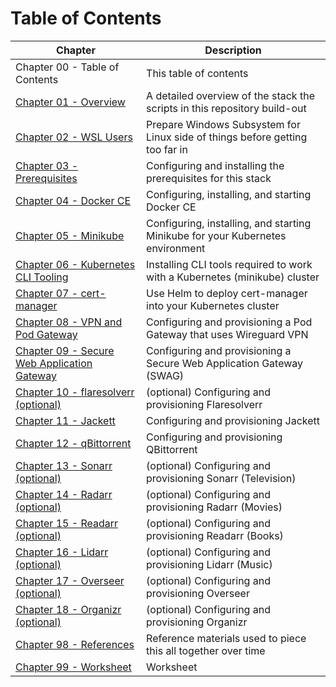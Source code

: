 # Table of Contents

| Chapter                                                                             | Description                                                                    |
|-------------------------------------------------------------------------------------|--------------------------------------------------------------------------------|
| Chapter 00 - Table of Contents                                                      | This table of contents                                                         |
| [Chapter 01 - Overview](01-overview.md)                                             | A detailed overview of the stack the scripts in this repository build-out      |
| [Chapter 02 - WSL Users](02-wsl-users.md)                                           | Prepare Windows Subsystem for Linux side of things before getting too far in   |
| [Chapter 03 - Prerequisites](03-prerequisites.md)                                   | Configuring and installing the prerequisites for this stack                    |
| [Chapter 04 - Docker CE](04-docker-ce.md)                                           | Configuring, installing, and starting Docker CE                                |
| [Chapter 05 - Minikube](04-minikube.md)                                             | Configuring, installing, and starting Minikube for your Kubernetes environment |
| [Chapter 06 - Kubernetes CLI Tooling](05-k8s-cli-tooling.md)                        | Installing CLI tools required to work with a Kubernetes (minikube) cluster     |
| [Chapter 07 - cert-manager](06-cert-manager.md)                                     | Use Helm to deploy cert-manager into your Kubernetes cluster                   |
| [Chapter 08 - VPN and Pod Gateway](07-vpn-and-pod-gateway.md)                       | Configuring and provisioning a Pod Gateway that uses Wireguard VPN             |
| [Chapter 09 - Secure Web Application Gateway](08-secure-web-application-gateway.md) | Configuring and provisioning a Secure Web Application Gateway (SWAG)           |
| [Chapter 10 - flaresolverr (optional)](09-flaresolverr.md)                          | (optional) Configuring and provisioning Flaresolverr                           |
| [Chapter 11 - Jackett](10-jackett.md)                                               | Configuring and provisioning Jackett                                           |
| [Chapter 12 - qBittorrent](11-qbittorrent.md)                                       | Configuring and provisioning QBittorrent                                       |
| [Chapter 13 - Sonarr (optional)](12-sonarr.md)                                      | (optional) Configuring and provisioning Sonarr (Television)                    |
| [Chapter 14 - Radarr (optional)](13-radarr.md)                                      | (optional) Configuring and provisioning Radarr (Movies)                        |
| [Chapter 15 - Readarr (optional)](14-readarr.md)                                    | (optional) Configuring and provisioning Readarr (Books)                        |
| [Chapter 16 - Lidarr (optional)](15-lidarr.md)                                      | (optional) Configuring and provisioning Lidarr (Music)                         |
| [Chapter 17 - Overseer (optional)](16-overseer.md)                                  | (optional) Configuring and provisioning Overseer                               |
| [Chapter 18 - Organizr (optional)](17-organizr.md)                                  | (optional) Configuring and provisioning Organizr                               |
| [Chapter 98 - References](98-references.md)                                         | Reference materials used to piece this all together over time                  |
| [Chapter 99 - Worksheet](99-worksheet.md)                                           | Worksheet                                                                      |
